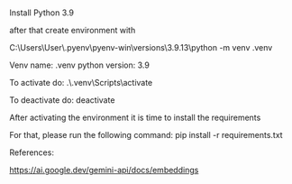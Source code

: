#

Install Python 3.9

after that create environment with

C:\Users\User\\.pyenv\pyenv-win\versions\3.9.13\python -m venv .venv


Venv name: .venv
python version: 3.9

To activate do:
.\\.venv\Scripts\activate

To deactivate do:
deactivate


After activating the environment it is time to install the requirements

For that, please run the following command:
pip install -r requirements.txt



References:

https://ai.google.dev/gemini-api/docs/embeddings
